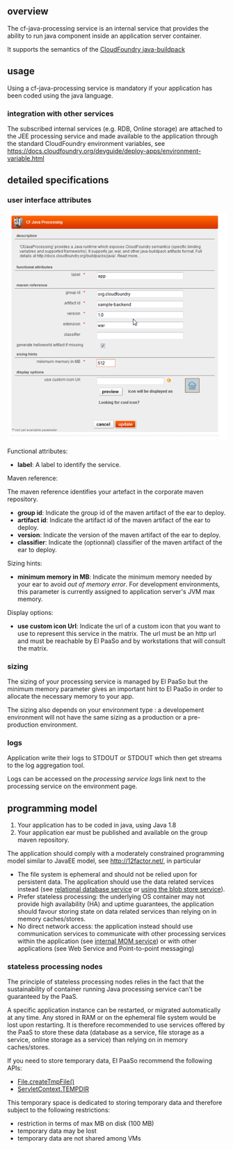 ## overview

The cf-java-processing service is an internal service that provides the ability to run java component inside an application server container.

It supports the semantics of the [CloudFoundry java-buildpack](https://github.com/cloudfoundry/java-buildpack/)

## usage

Using a cf-java-processing service is mandatory if your application has been coded using the java language.

### integration with other services

The subscribed internal services (e.g. RDB, Online storage) are attached to the JEE processing service
and made available to the application through the standard CloudFoundry environment variables, see https://docs.cloudfoundry.org/devguide/deploy-apps/environment-variable.html

## detailed specifications

### user interface attributes

![processing service attributes](processing_service_attributes.png)

Functional attributes:

* **label**: A label to identify the service.

Maven reference:

The maven reference identifies your artefact in the corporate maven repository. 

* **group id**: Indicate the group id of the maven artifact of the ear to deploy.
* **artifact id**: Indicate the artifact id of the maven artifact of the ear to deploy.
* **version**: Indicate the version of the maven artifact of the ear to deploy.
* **classifier**: Indicate the (optionnal) classifier of the maven artifact of the ear to deploy.

Sizing hints:

* **minimum memory in MB**: Indicate the minimum memory needed by your ear to avoid *out of memory error*. For development environments, this parameter is currently assigned to application server's JVM max memory.

Display options:

* **use custom icon Url**: Indicate the url of a custom icon that you want to use to represent this service in the matrix. The url must be an http url and must be reachable by El PaaSo and by workstations that will consult the matrix.

### sizing

The sizing of your processing service is managed by El PaaSo but the minimum memory parameter gives an important hint to El PaaSo in order to allocate the necessary memory to your app.

The sizing also depends on your environment type : a developement environment will not have the same sizing as a production or a pre-production environment.

### logs

Application write their logs to STDOUT or STDOUT which then get streams to the log aggregation tool.

Logs can be accessed on the *processing service logs* link next to the processing service on the environment page.

## programming model

1. Your application has to be coded in java, using Java 1.8 
2. Your application ear must be published and available on the group maven repository.

The application should comply with a moderately constrained programming model similar to JavaEE
model, see http://12factor.net/, in particular

* The file system is ephemeral and should not be relied upon for persistent data. The application should use the data related services instead (see [relational database service](relational_database_service.md) or [using the blob store service](blob_store_service.md)).
* Prefer stateless processing: the underlying OS container may not provide high availability (HA) and uptime guarantees, the application should favour storing state on data related services than relying on in memory caches/stores.
* No direct network access: the application instead should use communication services to communicate with other processing services within the application (see [internal MOM service](internal_mom_service.md)) or with other applications (see Web Service and Point-to-point messaging)

### stateless processing nodes

The principle of stateless processing nodes relies in the fact that the sustainability of container running Java processing service can't be guaranteed by the PaaS. 

A specific application instance can be restarted, or migrated automatically at any time. Any stored in RAM or on the ephemeral file system would be lost upon restarting. It is therefore recommended to use services offered by the PaaS to store these data (database as a service, file storage as a service, online storage as a service) than relying on in memory caches/stores.

If you need to store temporary data, El PaaSo recommend the following APIs:

* [File.createTmpFile()](http://docs.oracle.com/javase/6/docs/api/java/io/File.html#createTempFile%28java.lang.String,%20java.lang.String%29)
* [ServletContext.TEMPDIR](http://docs.oracle.com/javaee/6/api/javax/servlet/ServletContext.html#TEMPDIR)

This temporary space is dedicated to storing temporary data and therefore subject to the following restrictions:

* restriction in terms of max MB on disk (100 MB)
* temporary data may be lost
* temporary data are not shared among VMs

